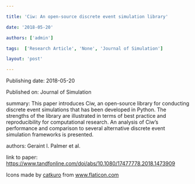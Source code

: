 ---
title: 'Ciw: An open-source discrete event simulation library'
date: '2018-05-20'
authors: ['admin']
tags:  ['Research Article', 'None', 'Journal of Simulation']
layout: 'post'
---
Publishing date: 2018-05-20

Published on: Journal of Simulation

summary: This paper introduces Ciw, an open-source library for conducting discrete event simulations that has been developed in Python. The strengths of the library are illustrated in terms of best practice and reproducibility for computational research. An analysis of Ciw’s performance and comparison to several alternative discrete event simulation frameworks is presented.

authors: Geraint I. Palmer et al.

link to paper: https://www.tandfonline.com/doi/abs/10.1080/17477778.2018.1473909

Icons made by <a href="https://www.flaticon.com/free-icon/bookshelves_3576884" title="catkuro">catkuro</a> from <a href="https://www.flaticon.com/" title="Flaticon"> www.flaticon.com</a>